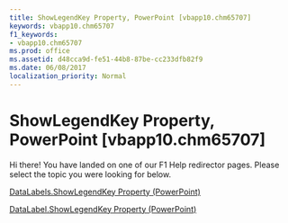 ```yaml
---
title: ShowLegendKey Property, PowerPoint [vbapp10.chm65707]
keywords: vbapp10.chm65707
f1_keywords:
- vbapp10.chm65707
ms.prod: office
ms.assetid: d48cca9d-fe51-44b8-87be-cc233dfb82f9
ms.date: 06/08/2017
localization_priority: Normal
---
```



# ShowLegendKey Property, PowerPoint [vbapp10.chm65707]

Hi there! You have landed on one of our F1 Help redirector pages. Please select the topic you were looking for below.

[DataLabels.ShowLegendKey Property (PowerPoint)](http://msdn.microsoft.com/library/84080842-b3ab-0617-e0b2-04e865f968c9%28Office.15%29.aspx)

[DataLabel.ShowLegendKey Property (PowerPoint)](http://msdn.microsoft.com/library/1cd5f3a4-056d-ccb6-140f-08ec1e416eda%28Office.15%29.aspx)


